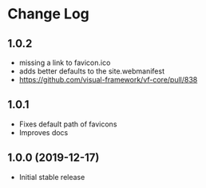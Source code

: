 # Change Log

## 1.0.2

* missing a link to favicon.ico 
* adds better defaults to the site.webmanifest
* https://github.com/visual-framework/vf-core/pull/838

## 1.0.1

* Fixes default path of favicons
* Improves docs

## 1.0.0 (2019-12-17)

* Initial stable release
